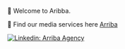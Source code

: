  👋 Welcome to Aribba.

🔭 Find our media services here [Arriba](https://arriba.lol/) 




[![Linkedin: Arriba Agency](https://img.shields.io/badge/-Arriba-blue?style=flat-square&logo=Linkedin&logoColor=white&link=https://www.linkedin.com/company/arriba-agency/)](https://www.linkedin.com/company/arriba-agency)




